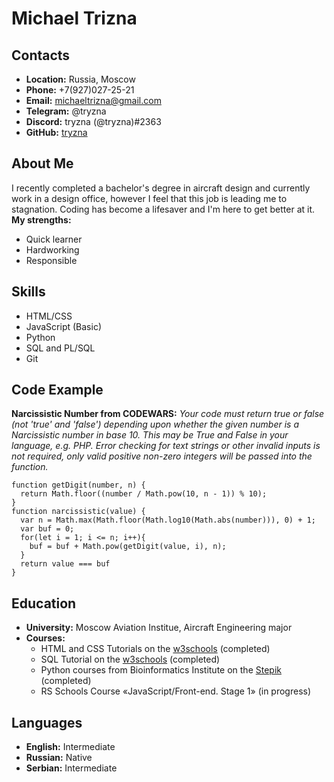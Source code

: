 # Michael Trizna
## Contacts
* __Location:__ Russia, Moscow
* __Phone:__ +7(927)027-25-21
* __Email:__ michaeltrizna@gmail.com
* __Telegram:__ @tryzna
* __Discord:__ tryzna (@tryzna)#2363
* __GitHub:__ [tryzna](https://github.com/tryzna)
## About Me
I recently completed a bachelor's degree in aircraft design and currently work in a design office, however I feel that this job is leading me to stagnation. Coding has become a lifesaver and I'm here to get better at it.
__My strengths:__
* Quick learner
* Hardworking
* Responsible
## Skills
* HTML/CSS
* JavaScript (Basic)
* Python 
* SQL and PL/SQL
* Git
## Code Example
__Narcissistic Number from CODEWARS:__ _Your code must return true or false (not 'true' and 'false') depending upon whether the given number is a Narcissistic number in base 10. This may be True and False in your language, e.g. PHP. Error checking for text strings or other invalid inputs is not required, only valid positive non-zero integers will be passed into the function._
```
function getDigit(number, n) {
  return Math.floor((number / Math.pow(10, n - 1)) % 10);
}
function narcissistic(value) {
  var n = Math.max(Math.floor(Math.log10(Math.abs(number))), 0) + 1;
  var buf = 0;
  for(let i = 1; i <= n; i++){
    buf = buf + Math.pow(getDigit(value, i), n);
  }
  return value === buf
}
```
## Education
* __University:__ Moscow Aviation Institue, Aircraft Engineering major
* __Courses:__
    * HTML and CSS Tutorials on the [w3schools](https://www.w3schools.com/) (completed)
    * SQL Tutorial on the [w3schools](https://www.w3schools.com/) (completed)
    * Python courses from Bioinformatics Institute on the [Stepik](https://stepik.org) (completed)
    * RS Schools Course «JavaScript/Front-end. Stage 1» (in progress)
## Languages
* __English:__ Intermediate
* __Russian:__ Native
* __Serbian:__ Intermediate